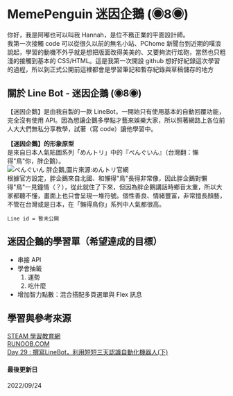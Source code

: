 # MemePenguin 迷因企鵝 (◉8◉) 
你好，我是阿嘟也可以叫我 Hannah，是位不務正業的平面設計師。  
我第一次接觸 code 可以從很久以前的無名小站、PChome 新聞台到近期的噗浪說起，學習的動機不外乎就是想把版面改得美美的、又要夠流行炫砲，當然也只粗淺的接觸到基本的 CSS/HTML。這是我第一次開設 github 想好好紀錄這次學習的過程，所以到正式公開前這裡都會是學習筆記和暫存紀錄與草稿儲存的地方
  
## 關於 Line Bot - 迷因企鵝 (◉8◉) 
【迷因企鵝】是由我自製的一款 LineBot，一開始只有使用基本的自動回覆功能，完全沒有使用 API。因為想讓企鵝多學點才藝來娛樂大家，所以照著網路上各位前人大大們無私分享教學，試著（寫 code）讓他學習中。  
  
**【迷因企鵝】的形象原型**  
是來自日本人氣貼圖系列「めんトリ」中的『ぺんぐいん』（台灣翻：懶得"鳥"你，胖企鵝）。  
  ![ぺんぐいん 胖企鵝,圖片來源:めんトリ官網](https://mendotori.jp/image/chara/05-pc.jpg)  
根據官方設定，胖企鵝來自北國、和懶得"鳥"長得非常像，因此胖企鵝對懶得"鳥"一見鐘情（？），從此就住了下來，但因為胖企鵝講話時鄉音太重，所以大家都聽不懂，畫面上也只會呈現一堆符號。個性善良、情緒豐富，非常擅長顏藝，不管在台灣或是日本，在「懶得鳥你」系列中人氣都很高。  
  
```
Line id = 暫未公開
```
  
## 迷因企鵝的學習單（希望達成的目標）  
- 串接 API
- 學會抽籤
  1.  運勢
  2.  吃什麼
- 增加智力點數：混合搭配多頁選單與 Flex 訊息  
  
## 學習與參考來源
[STEAM 學習教育網](https://steam.oxxostudio.tw/category/python/example/line-bot.html)  
[RUNOOB.COM](https://www.runoob.com/python/python-dictionary.html)  
[Day 29 : 撰寫LineBot，利用短短三天認識自動化機器人(下) ](https://ithelp.ithome.com.tw/articles/10280897)  
  
#### 最後更新日
2022/09/24
